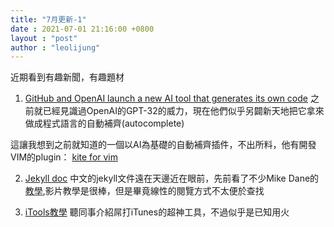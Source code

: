 ```yaml
---
title: "7月更新-1"
date : 2021-07-01 21:16:00 +0800
layout : "post"
author : "leolijung"
---
```


近期看到有趣新聞，有趣題材

1. [GitHub and OpenAI launch a new AI tool that generates its own code](https://www.theverge.com/2021/6/29/22555777/github-openai-ai-tool-autocomplete-code)
之前就已經見識過OpenAI的GPT-32的威力，現在他們似乎另闢新天地把它拿來做成程式語言的自動補齊(autocomplete)

這讓我想到之前就知道的一個以AI為基礎的自動補齊插件，不出所料，他有開發VIM的plugin：
[kite for vim](https://github.com/kiteco/vim-plugin)

2. [Jekyll doc](http://jekyllcn.com/docs/posts/)
中文的jekyll文件遠在天邊近在眼前，先前看了不少Mike Dane的[教學](https://www.youtube.com/watch?v=fqFjuX4VZmU&list=PLLAZ4kZ9dFpOPV5C5Ay0pHaa0RJFhcmcB&index=20),影片教學是很棒，但是畢竟線性的閱覽方式不太便於查找

3. [iTools教學](https://mrmad.com.tw/itools)
聽同事介紹屌打iTunes的超神工具，不過似乎是已知用火